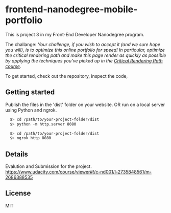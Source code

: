 # frontend-nanodegree-mobile-portfolio

This is project 3 in my Front-End Developer Nanodegree program.

The challange:
_Your challenge, if you wish to accept it (and we sure hope you will), is to optimize this online portfolio for speed! In particular, optimize the critical rendering path and make this page render as quickly as possible by applying the techniques you've picked up in the [Critical Rendering Path course](https://www.udacity.com/course/ud884)._

To get started, check out the repository, inspect the code,

## Getting started
Publish the files in the 'dist' folder on your website.
OR
run on a local server using Python and ngrok.

```bash
  $> cd /path/to/your-project-folder/dist
  $> python -m http.server 8080
  ```

``` bash
  $> cd /path/to/your-project-folder/dist
  $> ngrok http 8080
  ```

## Details
Evalution and Submission for the project.
https://www.udacity.com/course/viewer#!/c-nd001/l-2735848561/m-2686388535

## License
MIT